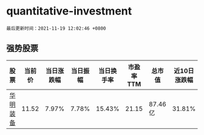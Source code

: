 # quantitative-investment

`最后更新时间：2021-11-19 12:02:46 +0800`

## 强势股票

|股票|当前价|当日涨跌幅|当日振幅|当日换手率|市盈率TTM|总市值|近10日涨跌幅|
|----|----|----|----|----|----|----|----|
|[华明装备](https://xueqiu.com/S/SZ002270)|11.52|7.97%|7.78%|15.43%|21.15|87.46亿|31.81%|
